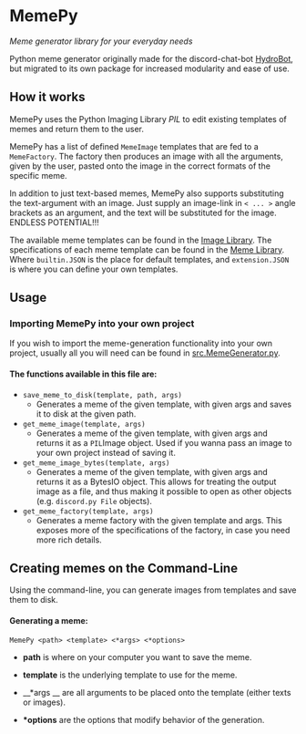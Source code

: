 # MemePy
*Meme generator library for your everyday needs*

Python meme generator originally made for the discord-chat-bot [HydroBot](https://github.com/julianbrandt/Hydrobot3), but migrated to its own package for increased modularity and ease of use.

## How it works

MemePy uses the Python Imaging Library *PIL* to edit existing templates of memes and return them to the user.

MemePy has a list of defined `MemeImage` templates that are fed to a `MemeFactory`. The factory then produces an image with all the arguments, given by the user, pasted onto the image in the correct formats of the specific meme.

In addition to just text-based memes, MemePy also supports substituting the text-argument with an image. Just supply an image-link in `< ... >` angle brackets as an argument, and the text will be substituted for the image. ENDLESS POTENTIAL!!!

The available meme templates can be found in the [Image Library](Resources/ImageLibrary). The specifications of each meme template can be found in the [Meme Library](Resources/MemeLibrary). Where `builtin.JSON` is the place for default templates, and `extension.JSON` is where you can define your own templates.

## Usage
### Importing MemePy into your own project

If you wish to import the meme-generation functionality into your own project, usually all you will need can be found in [src.MemeGenerator.py](src/MemeGenerator.py). 

#### The functions available in this file are:

* `save_meme_to_disk(template, path, args)`
  * Generates a meme of the given template, with given args and saves it to disk at the given path.
* `get_meme_image(template, args)`
  * Generates a meme of the given template, with given args and returns it as a `PIL`Image object. Used if you wanna pass an image to your own project instead of saving it.
* `get_meme_image_bytes(template, args)`
  * Generates a meme of the given template, with given args and returns it as a BytesIO object. This allows for treating the output image as a file, and thus making it possible to open as other objects (e.g. `discord.py File` objects).
* `get_meme_factory(template, args)`
  * Generates a meme factory with the given template and args. This exposes more of the specifications of the factory, in case you need more rich details.

## Creating memes on the Command-Line

Using the command-line, you can generate images from templates and save them to disk.

#### Generating a meme:

```console
MemePy <path> <template> <*args> <*options>
```

- __path__ is where on your computer you want to save the meme.

- __template__ is the underlying template to use for the meme.

- __\*args __ are all arguments to be placed onto the template (either texts or images).

- __\*options__ are the options that modify behavior of the generation.